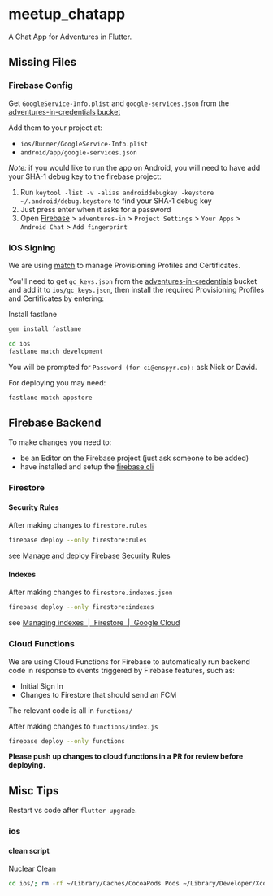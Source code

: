 # meetup_chatapp

A Chat App for Adventures in Flutter.

## Missing Files

### Firebase Config

Get `GoogleService-Info.plist` and `google-services.json` from the [adventures-in-credentials bucket](https://console.cloud.google.com/storage/browser/adventures-in-credentials?project=adventures-in)

Add them to your project at:

- `ios/Runner/GoogleService-Info.plist`
- `android/app/google-services.json`

*Note:* if you would like to run the app on Android, you will need to have add your SHA-1 debug key to the firebase project:

1. Run `keytool -list -v -alias androiddebugkey -keystore ~/.android/debug.keystore` to find your SHA-1 debug key
1. Just press enter when it asks for a password
1. Open [Firebase](https://console.firebase.google.com) > `adventures-in` > `Project Settings` > `Your Apps` > `Android Chat` > `Add fingerprint`

### iOS Signing

We are using [match](https://docs.fastlane.tools/actions/match/) to manage Provisioning Profiles and Certificates.

You'll need to get `gc_keys.json` from the [adventures-in-credentials](https://console.cloud.google.com/storage/browser/adventures-in-credentials?forceOnBucketsSortingFiltering=false&project=adventures-in) bucket and add it to `ios/gc_keys.json`, then install the required Provisioning Profiles and Certificates by entering:

Install fastlane

```sh
gem install fastlane
```

```sh
cd ios
fastlane match development
```

You will be prompted for `Password (for ci@enspyr.co):` ask Nick or David.

For deploying you may need:

```sh
fastlane match appstore
```

## Firebase Backend

To make changes you need to:

- be an Editor on the Firebase project (just ask someone to be added)
- have installed and setup the [firebase cli](https://firebase.google.com/docs/cli)

### Firestore

#### Security Rules

After making changes to `firestore.rules`

```sh
firebase deploy --only firestore:rules
```

see [Manage and deploy Firebase Security Rules](https://firebase.google.com/docs/rules/manage-deploy)

#### Indexes

After making changes to `firestore.indexes.json`

```sh
firebase deploy --only firestore:indexes
```

see [Managing indexes  |  Firestore  |  Google Cloud](https://cloud.google.com/firestore/docs/query-data/indexing)

### Cloud Functions

We are using Cloud Functions for Firebase to automatically run backend code in response to events triggered by Firebase features, such as:

- Initial Sign In
- Changes to Firestore that should send an FCM

The relevant code is all in `functions/`

After making changes to `functions/index.js`

```sh
firebase deploy --only functions
```

**Please push up changes to cloud functions in a PR for review before deploying.** 

## Misc Tips

Restart vs code after `flutter upgrade`.

### ios

#### clean script

Nuclear Clean

``` sh
cd ios/; rm -rf ~/Library/Caches/CocoaPods Pods ~/Library/Developer/Xcode/DerivedData/*; pod deintegrate; pod setup; pod install;
```
